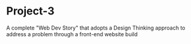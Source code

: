# Project-3
A complete "Web Dev Story" that adopts a Design Thinking approach to address a problem through a front-end website build
